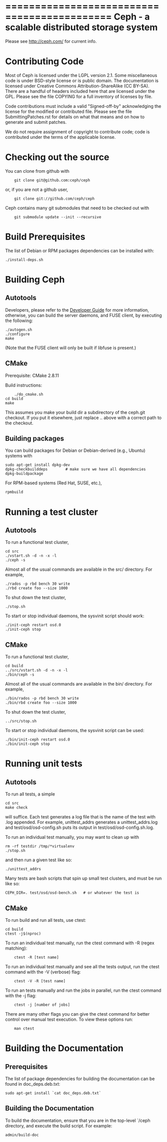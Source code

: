 ============================================
Ceph - a scalable distributed storage system
============================================

Please see http://ceph.com/ for current info.


Contributing Code
=================

Most of Ceph is licensed under the LGPL version 2.1.  Some
miscellaneous code is under BSD-style license or is public domain.
The documentation is licensed under Creative Commons
Attribution-ShareAlike (CC BY-SA).  There are a handful of headers
included here that are licensed under the GPL.  Please see the file
COPYING for a full inventory of licenses by file.

Code contributions must include a valid "Signed-off-by" acknowledging
the license for the modified or contributed file.  Please see the file
SubmittingPatches.rst for details on what that means and on how to
generate and submit patches.

We do not require assignment of copyright to contribute code; code is
contributed under the terms of the applicable license.


Checking out the source
=======================

You can clone from github with

        git clone git@github.com:ceph/ceph

or, if you are not a github user,

        git clone git://github.com/ceph/ceph

Ceph contains many git submodules that need to be checked out with

        git submodule update --init --recursive


Build Prerequisites
===================

The list of Debian or RPM packages dependencies can be installed with:

	./install-deps.sh


Building Ceph
=============

Autotools
---------

Developers, please refer to the [Developer
Guide](doc/dev/quick_guide.rst) for more information, otherwise, you
can build the server daemons, and FUSE client, by executing the
following:

	./autogen.sh
	./configure
	make

(Note that the FUSE client will only be built if libfuse is present.)

CMake
-----

Prerequisite:
        CMake 2.8.11

Build instructions:

        ./do_cmake.sh
	cd build
	make

This assumes you make your build dir a subdirectory of the ceph.git
checkout.  If you put it elsewhere, just replace .. above with a
correct path to the checkout.


Building packages
-----------------

You can build packages for Debian or Debian-derived (e.g., Ubuntu)
systems with

	sudo apt-get install dpkg-dev
	dpkg-checkbuilddeps        # make sure we have all dependencies
	dpkg-buildpackage

For RPM-based systems (Red Hat, SUSE, etc.),

	rpmbuild


Running a test cluster
======================

Autotools
---------

To run a functional test cluster,

	cd src
	./vstart.sh -d -n -x -l
	./ceph -s

Almost all of the usual commands are available in the src/ directory.
For example,

	./rados -p rbd bench 30 write
	./rbd create foo --size 1000

To shut down the test cluster,

	./stop.sh

To start or stop individual daemons, the sysvinit script should work:

	./init-ceph restart osd.0
	./init-ceph stop

CMake
-----

To run a functional test cluster,

	cd build
	../src/vstart.sh -d -n -x -l
	./bin/ceph -s

Almost all of the usual commands are available in the bin/ directory.
For example,

	./bin/rados -p rbd bench 30 write
	./bin/rbd create foo --size 1000

To shut down the test cluster,

	../src/stop.sh

To start or stop individual daemons, the sysvinit script can be used:

	./bin/init-ceph restart osd.0
	./bin/init-ceph stop


Running unit tests
==================

Autotools
---------

To run all tests, a simple

	cd src
	make check

will suffice.  Each test generates a log file that is the name of the
test with .log appended.  For example, unittest_addrs generates a
unittest_addrs.log and test/osd/osd-config.sh puts its output in
test/osd/osd-config.sh.log.

To run an individual test manually, you may want to clean up with

	rm -rf testdir /tmp/*virtualenv
	./stop.sh

and then run a given test like so:

	./unittest_addrs

Many tests are bash scripts that spin up small test clusters, and must be run
like so:

	CEPH_DIR=. test/osd/osd-bench.sh   # or whatever the test is

CMake
-----

To run build and run all tests, use ctest:

	cd build
	ctest -j$(nproc)

To run an individual test manually, run the ctest command with -R
(regex matching):

        ctest -R [test name]

To run an individual test manually and see all the tests output, run
the ctest command with the -V (verbose) flag:

        ctest -V -R [test name]

To run an tests manually and run the jobs in parallel, run the ctest
command with the -j flag:

        ctest -j [number of jobs]

There are many other flags you can give the ctest command for better control
over manual test execution. To view these options run:

        man ctest


Building the Documentation
==========================

Prerequisites
-------------

The list of package dependencies for building the documentation can be
found in doc_deps.deb.txt:

	sudo apt-get install `cat doc_deps.deb.txt`

Building the Documentation
--------------------------

To build the documentation, ensure that you are in the top-level
`/ceph directory, and execute the build script. For example:

	admin/build-doc

